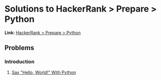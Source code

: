 # Solutions to HackerRank > Prepare > Python

**Link:** [HackerRank > Prepare > Python](https://www.hackerrank.com/domains/python)

## Problems

### Introduction

1. [Say "Hello, World!" With Python](https://www.hackerrank.com/challenges/py-hello-world/problem?isFullScreen=true)  
